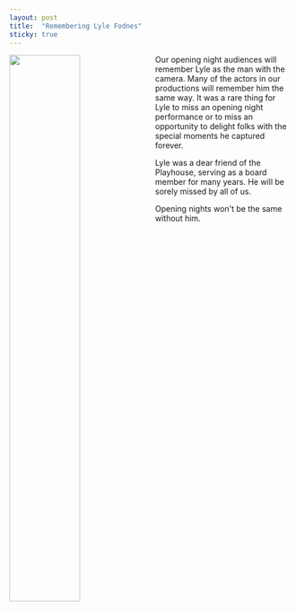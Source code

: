 ```yaml
---
layout: post
title:  "Remembering Lyle Fodnes"
sticky: true
---
```


<img style="float: left; margin: 0 8px 8px 0; width: 50%; max-width: 300px" src="{{ site.baseurl }}/images/people/2019/lyle-fodnes.jpg">

Our opening night audiences will remember Lyle as the man with the camera. Many of the actors in our productions will remember him the same way. It was a rare thing for Lyle to miss an opening night performance or to miss an opportunity to delight folks with the special moments he captured forever.


Lyle was a dear friend of the Playhouse, serving as a board member for many years. He will be sorely missed by all of us.

Opening nights won't be the same without him.
